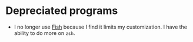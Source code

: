# Depreciated programs

- I no longer use [Fish](https://fishshell.com/) because I find it limits my
customization. I have the ability to do more on `zsh`.
